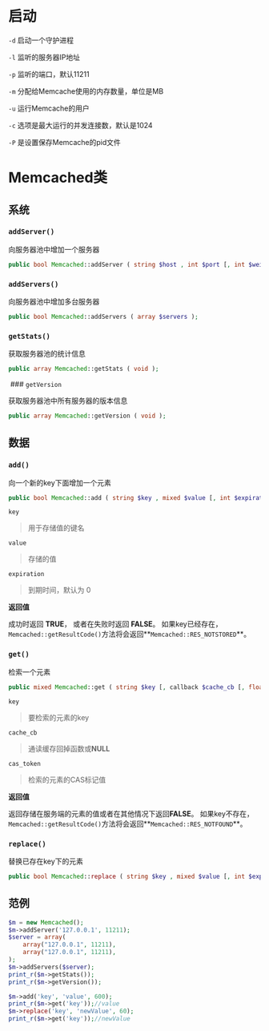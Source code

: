 # 启动

`-d` 启动一个守护进程

`-l` 监听的服务器IP地址

`-p` 监听的端口，默认11211

`-m` 分配给Memcache使用的内存数量，单位是MB

`-u` 运行Memcache的用户

`-c` 选项是最大运行的并发连接数，默认是1024

`-P` 是设置保存Memcache的pid文件



# Memcached类

## 系统

### `addServer()`

向服务器池中增加一个服务器

```php
public bool Memcached::addServer ( string $host , int $port [, int $weight = 0 ] );
```

### `addServers()`

向服务器池中增加多台服务器

```php
public bool Memcached::addServers ( array $servers );
```

### `getStats()`

获取服务器池的统计信息

```php
public array Memcached::getStats ( void );
```

 ### `getVersion`

获取服务器池中所有服务器的版本信息

```php
public array Memcached::getVersion ( void );
```

## 数据

### `add()`

向一个新的key下面增加一个元素

```php
public bool Memcached::add ( string $key , mixed $value [, int $expiration ] );
```

`key`

> 用于存储值的键名

`value`

> 存储的值

`expiration`

> 到期时间，默认为 0

**返回值**

成功时返回 **TRUE**， 或者在失败时返回 **FALSE**。 如果key已经存在，`Memcached::getResultCode()`方法将会返回**`Memcached::RES_NOTSTORED`**。

### `get()`

检索一个元素

```php
public mixed Memcached::get ( string $key [, callback $cache_cb [, float &$cas_token ]] );
```

`key`

> 要检索的元素的key

`cache_cb`

> 通读缓存回掉函数或**NULL**

`cas_token`

> 检索的元素的CAS标记值

**返回值**

返回存储在服务端的元素的值或者在其他情况下返回**FALSE**。 如果key不存在，`Memcached::getResultCode()`方法将会返回**`Memcached::RES_NOTFOUND`**。

### `replace()`

替换已存在key下的元素

```php
public bool Memcached::replace ( string $key , mixed $value [, int $expiration ] );
```

## 范例

```php
$m = new Memcached();
$m->addServer('127.0.0.1', 11211);
$server = array(
    array("127.0.0.1", 11211),
    array("127.0.0.1", 11211),
);
$m->addServers($server);
print_r($m->getStats());
print_r($m->getVersion());

$m->add('key', 'value', 600);
print_r($m->get('key'));//value
$m->replace('key', 'newValue', 60);
print_r($m->get('key'));//newValue
```